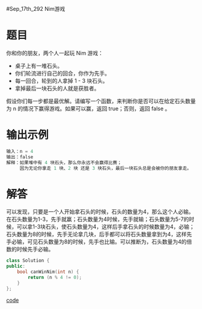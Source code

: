 #Sep_17th_292 Nim游戏

# 题目
你和你的朋友，两个人一起玩 Nim 游戏：

- 桌子上有一堆石头。
- 你们轮流进行自己的回合，你作为先手。
- 每一回合，轮到的人拿掉 1 - 3 块石头。
- 拿掉最后一块石头的人就是获胜者。

假设你们每一步都是最优解。请编写一个函数，来判断你是否可以在给定石头数量为 n 的情况下赢得游戏。如果可以赢，返回 true；否则，返回 false 。
# 输出示例
```cpp
输入：n = 4
输出：false 
解释：如果堆中有 4 块石头，那么你永远不会赢得比赛；
     因为无论你拿走 1 块、2 块 还是 3 块石头，最后一块石头总是会被你的朋友拿走。
```
# 解答
可以发现，只要是一个人开始拿石头的时候，石头的数量为4，那么这个人必输。在石头数量为1-3，先手就赢；石头数量为4时候，先手就输；石头数量为5-7的时候，可以拿1-3块石头，使石头数量为4，这样后手拿石头的时候数量为4，必输；石头数量为8的时候，先手无论拿几块，后手都可以将石头数量拿到为4，这样先手必输，可见石头数量为8的时候，先手也比输。可以推断为，石头数量为4的倍数的时候先手必输。
```cpp
class Solution {
public:
    bool canWinNim(int n) {
        return (n % 4 != 0);
    }
};
```
[code](https://github.com/Songmg-Nwafu/Leetcode/blob/main/2021_Sep/Sep_17th_292.cpp)